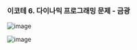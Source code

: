 ### 이코테 6. 다이나믹 프로그래밍 문제 - 금광

![image](https://github.com/Park-Minjoo/CODINGTEST_STUDY/assets/110288718/3e9e1461-a530-4de7-a444-78cc9d1eb60c)

![image](https://github.com/Park-Minjoo/CODINGTEST_STUDY/assets/110288718/4dc8c588-b5c1-4b85-9b47-e23b318cd624)

